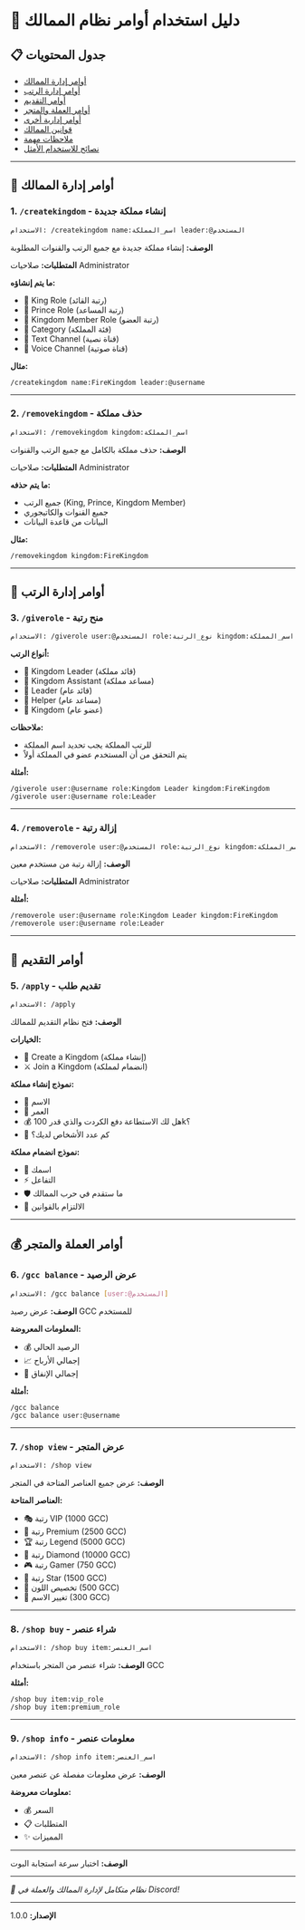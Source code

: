# 🏰 دليل استخدام أوامر نظام الممالك

## 📋 **جدول المحتويات**
- [أوامر إدارة الممالك](#أوامر-إدارة-الممالك)
- [أوامر إدارة الرتب](#أوامر-إدارة-الرتب)
- [أوامر التقديم](#أوامر-التقديم)
- [أوامر العملة والمتجر](#أوامر-العملة-والمتجر)
- [أوامر إدارية أخرى](#أوامر-إدارية-أخرى)
- [قوانين الممالك](#قوانين-الممالك)
- [ملاحظات مهمة](#ملاحظات-مهمة)
- [نصائح للاستخدام الأمثل](#نصائح-للاستخدام-الأمثل)

---

## 🏰 **أوامر إدارة الممالك**

### 1. `/createkingdom` - إنشاء مملكة جديدة
```bash
الاستخدام: /createkingdom name:اسم_المملكة leader:@المستخدم
```

**الوصف:** إنشاء مملكة جديدة مع جميع الرتب والقنوات المطلوبة

**المتطلبات:** صلاحيات Administrator

**ما يتم إنشاؤه:**
- 👑 King Role (رتبة القائد)
- 🤴 Prince Role (رتبة المساعد)
- 🏰 Kingdom Member Role (رتبة العضو)
- 🏰 Category (فئة المملكة)
- 💬 Text Channel (قناة نصية)
- 🎤 Voice Channel (قناة صوتية)

**مثال:**
```
/createkingdom name:FireKingdom leader:@username
```

---

### 2. `/removekingdom` - حذف مملكة
```bash
الاستخدام: /removekingdom kingdom:اسم_المملكة
```

**الوصف:** حذف مملكة بالكامل مع جميع الرتب والقنوات

**المتطلبات:** صلاحيات Administrator

**ما يتم حذفه:**
- جميع الرتب (King, Prince, Kingdom Member)
- جميع القنوات والكاتيجوري
- البيانات من قاعدة البيانات

**مثال:**
```
/removekingdom kingdom:FireKingdom
```

---

## 👑 **أوامر إدارة الرتب**

### 3. `/giverole` - منح رتبة
```bash
الاستخدام: /giverole user:@المستخدم role:نوع_الرتبة kingdom:اسم_المملكة
```

**أنواع الرتب:**
- 👑 Kingdom Leader (قائد مملكة)
- 🤴 Kingdom Assistant (مساعد مملكة)
- 👑 Leader (قائد عام)
- 🤴 Helper (مساعد عام)
- 🏰 Kingdom (عضو عام)

**ملاحظات:**
- للرتب المملكة يجب تحديد اسم المملكة
- يتم التحقق من أن المستخدم عضو في المملكة أولاً

**أمثلة:**
```
/giverole user:@username role:Kingdom Leader kingdom:FireKingdom
/giverole user:@username role:Leader
```

---

### 4. `/removerole` - إزالة رتبة
```bash
الاستخدام: /removerole user:@المستخدم role:نوع_الرتبة kingdom:اسم_المملكة
```

**الوصف:** إزالة رتبة من مستخدم معين

**المتطلبات:** صلاحيات Administrator

**أمثلة:**
```
/removerole user:@username role:Kingdom Leader kingdom:FireKingdom
/removerole user:@username role:Leader
```

---

## 📝 **أوامر التقديم**

### 5. `/apply` - تقديم طلب
```bash
الاستخدام: /apply
```

**الوصف:** فتح نظام التقديم للممالك

**الخيارات:**
- 🏰 Create a Kingdom (إنشاء مملكة)
- ⚔️ Join a Kingdom (انضمام لمملكة)

**نموذج إنشاء مملكة:**
- 👤 الاسم
- 🎂 العمر
- 💰 هل لك الاستطاعة دفع الكردت والذي قدر 100k؟
- 👥 كم عدد الأشخاص لديك؟

**نموذج انضمام مملكة:**
- 🪪 اسمك
- ⚡ التفاعل
- 🛡️ ما ستقدم في حرب الممالك
- 📜 الالتزام بالقوانين

---

## 💰 **أوامر العملة والمتجر**

### 6. `/gcc balance` - عرض الرصيد
```bash
الاستخدام: /gcc balance [user:@المستخدم]
```

**الوصف:** عرض رصيد GCC للمستخدم

**المعلومات المعروضة:**
- 💰 الرصيد الحالي
- 📈 إجمالي الأرباح
- 💸 إجمالي الإنفاق

**أمثلة:**
```
/gcc balance
/gcc balance user:@username
```

---

### 7. `/shop view` - عرض المتجر
```bash
الاستخدام: /shop view
```

**الوصف:** عرض جميع العناصر المتاحة في المتجر

**العناصر المتاحة:**
- 🎭 رتبة VIP (1000 GCC)
- 👑 رتبة Premium (2500 GCC)
- 🏆 رتبة Legend (5000 GCC)
- 💎 رتبة Diamond (10000 GCC)
- 🎮 رتبة Gamer (750 GCC)
- 🌟 رتبة Star (1500 GCC)
- 🎨 تخصيص اللون (500 GCC)
- 📝 تغيير الاسم (300 GCC)

---

### 8. `/shop buy` - شراء عنصر
```bash
الاستخدام: /shop buy item:اسم_العنصر
```

**الوصف:** شراء عنصر من المتجر باستخدام GCC

**أمثلة:**
```
/shop buy item:vip_role
/shop buy item:premium_role
```

---

### 9. `/shop info` - معلومات عنصر
```bash
الاستخدام: /shop info item:اسم_العنصر
```

**الوصف:** عرض معلومات مفصلة عن عنصر معين

**معلومات معروضة:**
- 💰 السعر
- 📋 المتطلبات
- ✨ المميزات

---


**الوصف:** اختبار سرعة استجابة البوت

---

*🏰 نظام متكامل لإدارة الممالك والعملة في Discord!*

---

**الإصدار:** 1.0.0 